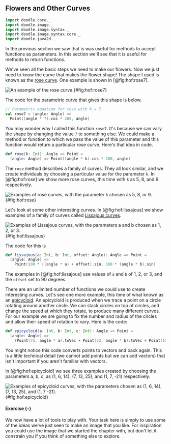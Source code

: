 ## Flowers and Other Curves

```scala mdoc:invisible
import doodle.core._
import doodle.image._
import doodle.image.syntax._
import doodle.image.syntax.core._
import doodle.java2d._
```

In the previous section we saw that is was useful for methods to accept functions as parameters. In this section we'll see that it is useful for methods to return functions.

We've seen all the basic steps we need to make our flowers. Now we just need to know the curve that makes the flower shape! The shape I used is known as the [rose curve][rose-curve]. One example is shown in [@fig:hof:rose7]. 

![An example of the rose curve.](src/pages/hof/rose7.pdf+svg){#fig:hof:rose7}

The code for the parametric curve that gives this shape is below.

```scala mdoc:silent
// Parametric equation for rose with k = 7
val rose7 = (angle: Angle) =>
  Point((angle * 7).cos * 200, angle)
```

You may wonder why I called this function `rose7`. It's because we can vary the shape by changing the value `7` to something else. We could make a method or function to which we pass the value of this parameter and this function would return a particular rose curve. Here's that idea in code.

```scala mdoc:silent
def rose(k: Int): Angle => Point =
  (angle: Angle) => Point((angle * k).cos * 200, angle)
```

The `rose` method describes a family of curves. They all look similar, and we create individuals by choosing a particular value for the parameter `k`. In [@fig:hof:rose] we show more rose curves, this time with `k` as 5, 8, and 9 respectively.

![Examples of rose curves, with the parameter k chosen as 5, 8, or 9.](src/pages/hof/rose.pdf+svg){#fig:hof:rose}


Let's look at some other interesting curves. In [@fig:hof:lissajous] we show examples of a family of curves called [Lissajous curves][lissajous].

![Examples of Lissajous curves, with the parameters a and b chosen as 1, 2, or 3.](src/pages/hof/lissajous.pdf+svg){#fig:hof:lissajous}

The code for this is

```scala
def lissajous(a: Int, b: Int, offset: Angle): Angle => Point =
  (angle: Angle) =>
    Point(100 * ((angle * a) + offset).sin, 100 * (angle * b).sin)
```

The examples in [@fig:hof:lissajous] use values of `a` and `b` of 1, 2, or 3, and the `offset` set to 90 degrees.

There are an unlimited number of functions we could use to create interesting curves. Let's see one more example, this time of what known as an [epicycloid][epicycloid]. An epicycloid is produced when we trace a point on a circle rotating around another circle. We can stack circles on top of circles, and change the speed at which they rotate, to produce many different curves. For our example we are going to fix the number and radius of the circles and allow their speed of rotation to vary. Here is the code:

```scala
def epicycloid(a: Int, b: Int, c: Int): Angle => Point =
  (angle: Angle) =>
    (Point(75, angle * a).toVec + Point(32, angle * b).toVec + Point(15, angle * c).toVec).toPoint
```

You might notice this code converts points to vectors and back again. This is a little technical detail (we cannot add points but we can add vectors) that isn't important if you aren't familiar with vectors.

In [@fig:hof:epicycloid] we see three examples created by choosing the parameters a, b, c, as (1, 6, 14), (7, 13, 25), and (1, 7, -21) respectively.

![Examples of epicycloid curves, with the parameters chosen as (1, 6, 14), (7, 13, 25), and (1, 7 -21).](src/pages/hof/epicycloid.pdf+svg){#fig:hof:epicycloid}


#### Exercise {-}

We now have a lot of tools to play with. Your task here is simply to use some of the ideas we've just seen to make an image that you like. For inspiration you could use the image that we started the chapter with, but don't let it constrain you if you think of something else to explore.


[lissajous]: https://en.wikipedia.org/wiki/Lissajous_curve
[epicycloid]: https://en.wikipedia.org/wiki/Epicycloid
[rose-curve]: https://en.wikipedia.org/wiki/Rose_(mathematics)
